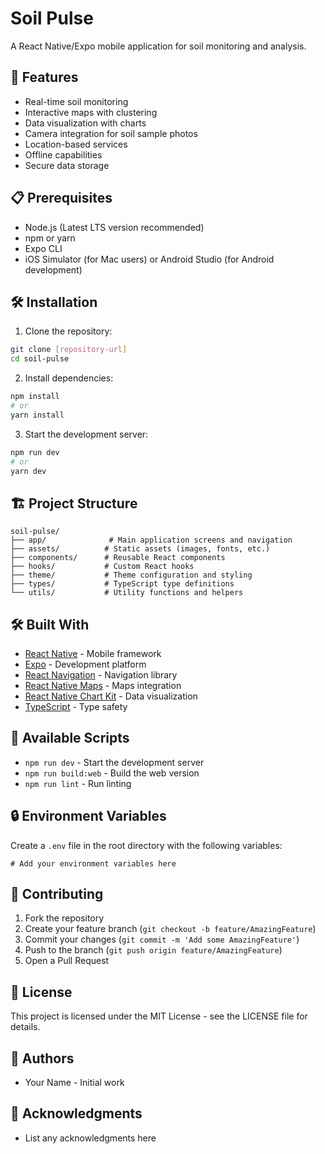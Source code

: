# Soil Pulse

A React Native/Expo mobile application for soil monitoring and analysis.

## 🚀 Features

- Real-time soil monitoring
- Interactive maps with clustering
- Data visualization with charts
- Camera integration for soil sample photos
- Location-based services
- Offline capabilities
- Secure data storage

## 📋 Prerequisites

- Node.js (Latest LTS version recommended)
- npm or yarn
- Expo CLI
- iOS Simulator (for Mac users) or Android Studio (for Android development)

## 🛠️ Installation

1. Clone the repository:
```bash
git clone [repository-url]
cd soil-pulse
```

2. Install dependencies:
```bash
npm install
# or
yarn install
```

3. Start the development server:
```bash
npm run dev
# or
yarn dev
```

## 🏗️ Project Structure

```
soil-pulse/
├── app/              # Main application screens and navigation
├── assets/          # Static assets (images, fonts, etc.)
├── components/      # Reusable React components
├── hooks/           # Custom React hooks
├── theme/           # Theme configuration and styling
├── types/           # TypeScript type definitions
└── utils/           # Utility functions and helpers
```

## 🛠️ Built With

- [React Native](https://reactnative.dev/) - Mobile framework
- [Expo](https://expo.dev/) - Development platform
- [React Navigation](https://reactnavigation.org/) - Navigation library
- [React Native Maps](https://github.com/react-native-maps/react-native-maps) - Maps integration
- [React Native Chart Kit](https://github.com/indiespirit/react-native-chart-kit) - Data visualization
- [TypeScript](https://www.typescriptlang.org/) - Type safety

## 📱 Available Scripts

- `npm run dev` - Start the development server
- `npm run build:web` - Build the web version
- `npm run lint` - Run linting

## 🔒 Environment Variables

Create a `.env` file in the root directory with the following variables:

```
# Add your environment variables here
```

## 🤝 Contributing

1. Fork the repository
2. Create your feature branch (`git checkout -b feature/AmazingFeature`)
3. Commit your changes (`git commit -m 'Add some AmazingFeature'`)
4. Push to the branch (`git push origin feature/AmazingFeature`)
5. Open a Pull Request

## 📄 License

This project is licensed under the MIT License - see the LICENSE file for details.

## 👥 Authors

- Your Name - Initial work

## 🙏 Acknowledgments

- List any acknowledgments here

